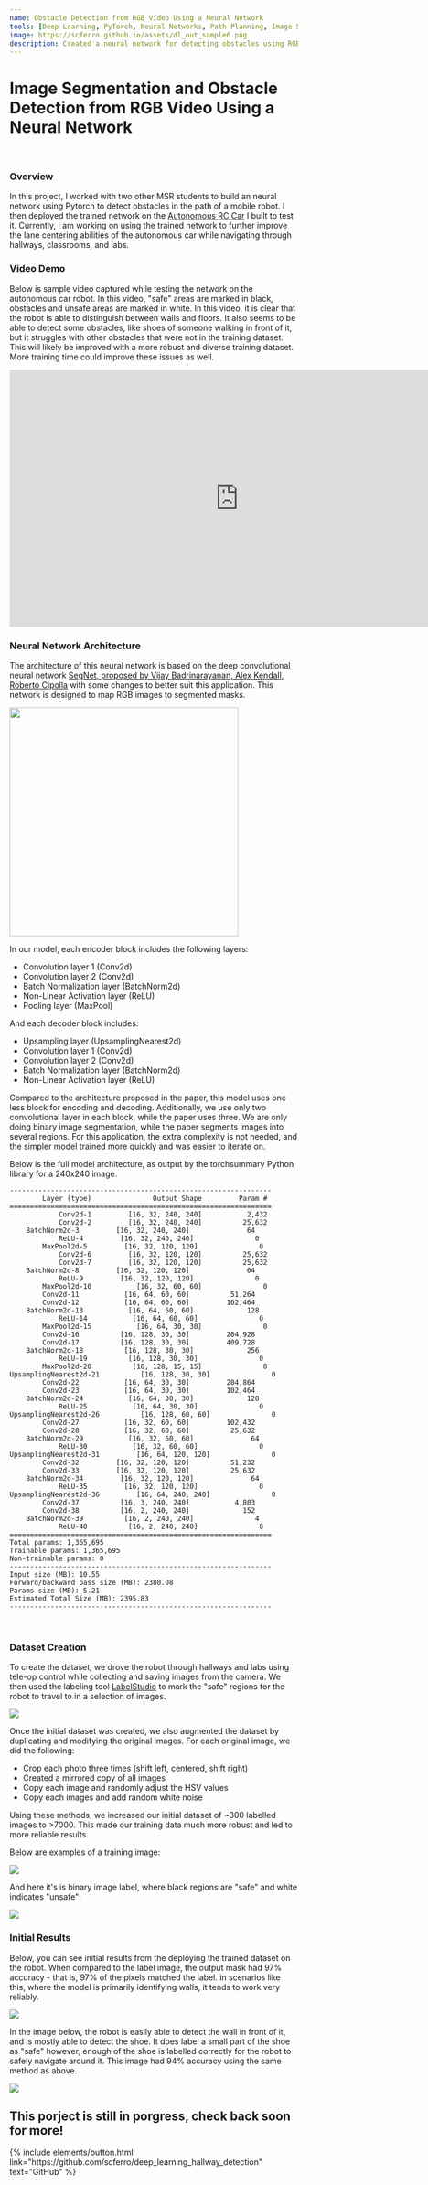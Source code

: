 ```yaml
---
name: Obstacle Detection from RGB Video Using a Neural Network
tools: [Deep Learning, PyTorch, Neural Networks, Path Planning, Image Segmentation]
image: https://scferro.github.io/assets/dl_out_sample6.png
description: Created a neural network for detecting obstacles using RGB cameras mounted on a mobile robot.
---
```


# Image Segmentation and Obstacle Detection from RGB Video Using a Neural Network
<br>

### Overview
In this project, I worked with two other MSR students to build an neural network using Pytorch to detect obstacles in the path of a mobile robot. I then deployed the trained network on the <a href="https://www.reddit.com/r/EngineeringNS/comments/zvellk/tarmo5/" target="_blank"><u>Autonomous RC Car</u></a> I built to test it. Currently, I am working on using the trained network to further improve the lane centering abilities of the autonomous car while navigating through hallways, classrooms, and labs. 


### Video Demo
Below is sample video captured while testing the network on the autonomous car robot. In this video, "safe" areas are marked in black, obstacles and unsafe areas are marked in white. In this video, it is clear that the robot is able to distinguish between walls and floors. It also seems to be able to detect some obstacles, like shoes of someone walking in front of it, but it struggles with other obstacles that were not in the training dataset. This will likely be improved with a more robust and diverse training dataset. More training time could improve these issues as well.

<iframe width="800" height="450"
src="https://www.youtube.com/embed/lt4EdjW5U3k?si=-NDz__lFQDcUUGZ5"
title="YouTube video player"
frameborder="0"
allow="accelerometer; autoplay; clipboard-write; encrypted-media; gyroscope; picture-in-picture; web-share"
allowfullscreen></iframe>
<br>


### Neural Network Architecture
The architecture of this neural network is based on the deep convolutional neural network <a href="https://www.reddit.com/r/EngineeringNS/comments/zvellk/tarmo5/" target="_blank"><u>SegNet, proposed by Vijay Badrinarayanan, Alex Kendall, Roberto Cipolla</u></a> with some changes to better suit this application. This network is designed to map RGB images to segmented masks.

<img src="{{ site.url }}{{ site.baseurl }}/assets/cnn_paper.png" width="400"/>

In our model, each encoder block includes the following layers:
- Convolution layer 1 (Conv2d)
- Convolution layer 2 (Conv2d)
- Batch Normalization layer (BatchNorm2d)
- Non-Linear Activation layer (ReLU)
- Pooling layer (MaxPool)

And each decoder block includes: 
- Upsampling layer (UpsamplingNearest2d)
- Convolution layer 1 (Conv2d)
- Convolution layer 2 (Conv2d)
- Batch Normalization layer (BatchNorm2d)
- Non-Linear Activation layer (ReLU)

Compared to the architecture proposed in the paper, this model uses one less block for encoding and decoding. Additionally, we use only two convolutional layer in each block, while the paper uses three. We are only doing binary image segmentation, while the paper segments images into several regions. For this application, the extra complexity is not needed, and the simpler model trained more quickly and was easier to iterate on. 

Below is the full model architecture, as output by the torchsummary Python library for a 240x240 image. 

    ----------------------------------------------------------------
            Layer (type)               Output Shape         Param #
    ================================================================
                Conv2d-1         [16, 32, 240, 240]           2,432
                Conv2d-2         [16, 32, 240, 240]          25,632
        BatchNorm2d-3         [16, 32, 240, 240]              64
                ReLU-4         [16, 32, 240, 240]               0
            MaxPool2d-5         [16, 32, 120, 120]               0
                Conv2d-6         [16, 32, 120, 120]          25,632
                Conv2d-7         [16, 32, 120, 120]          25,632
        BatchNorm2d-8         [16, 32, 120, 120]              64
                ReLU-9         [16, 32, 120, 120]               0
            MaxPool2d-10           [16, 32, 60, 60]               0
            Conv2d-11           [16, 64, 60, 60]          51,264
            Conv2d-12           [16, 64, 60, 60]         102,464
        BatchNorm2d-13           [16, 64, 60, 60]             128
                ReLU-14           [16, 64, 60, 60]               0
            MaxPool2d-15           [16, 64, 30, 30]               0
            Conv2d-16          [16, 128, 30, 30]         204,928
            Conv2d-17          [16, 128, 30, 30]         409,728
        BatchNorm2d-18          [16, 128, 30, 30]             256
                ReLU-19          [16, 128, 30, 30]               0
            MaxPool2d-20          [16, 128, 15, 15]               0
    UpsamplingNearest2d-21          [16, 128, 30, 30]               0
            Conv2d-22           [16, 64, 30, 30]         204,864
            Conv2d-23           [16, 64, 30, 30]         102,464
        BatchNorm2d-24           [16, 64, 30, 30]             128
                ReLU-25           [16, 64, 30, 30]               0
    UpsamplingNearest2d-26          [16, 128, 60, 60]               0
            Conv2d-27           [16, 32, 60, 60]         102,432
            Conv2d-28           [16, 32, 60, 60]          25,632
        BatchNorm2d-29           [16, 32, 60, 60]              64
                ReLU-30           [16, 32, 60, 60]               0
    UpsamplingNearest2d-31         [16, 64, 120, 120]               0
            Conv2d-32         [16, 32, 120, 120]          51,232
            Conv2d-33         [16, 32, 120, 120]          25,632
        BatchNorm2d-34         [16, 32, 120, 120]              64
                ReLU-35         [16, 32, 120, 120]               0
    UpsamplingNearest2d-36         [16, 64, 240, 240]               0
            Conv2d-37          [16, 3, 240, 240]           4,803
            Conv2d-38          [16, 2, 240, 240]             152
        BatchNorm2d-39          [16, 2, 240, 240]               4
                ReLU-40          [16, 2, 240, 240]               0
    ================================================================
    Total params: 1,365,695
    Trainable params: 1,365,695
    Non-trainable params: 0
    ----------------------------------------------------------------
    Input size (MB): 10.55
    Forward/backward pass size (MB): 2380.08
    Params size (MB): 5.21
    Estimated Total Size (MB): 2395.83
    ----------------------------------------------------------------

<br>

### Dataset Creation
To create the dataset, we drove the robot through hallways and labs using tele-op control while collecting and saving images from the camera. We then used the labeling tool <a href="https://https://labelstud.io/" target="_blank"><u>LabelStudio</u></a> to mark the "safe" regions for the robot to travel to in a selection of images. 

<img src="{{ site.url }}{{ site.baseurl }}/assets/deep_learning_dataset.png"/>

Once the initial dataset was created, we also augmented the dataset by duplicating and modifying the original images. For each original image, we did the following:

- Crop each photo three times (shift left, centered, shift right)
- Created a mirrored copy of all images
- Copy each image and randomly adjust the HSV values
- Copy each images and add random white noise

Using these methods, we increased our initial dataset of ~300 labelled images to >7000. This made our training data much more robust and led to more reliable results.

Below are examples of a training image:

<img src="{{ site.url }}{{ site.baseurl }}/assets/dl_train_sample1.png"/>

And here it's is binary image label, where black regions are "safe" and white indicates "unsafe":

<img src="{{ site.url }}{{ site.baseurl }}/assets/dl_train_sample2.png"/>

<br>


### Initial Results
Below, you can see initial results from the deploying the trained dataset on the robot. When compared to the label image, the output mask had 97% accuracy - that is, 97% of the pixels matched the label. in scenarios like this, where the model is primarily identifying walls, it tends to work very reliably. 

<img src="{{ site.url }}{{ site.baseurl }}/assets/dl_out_sample2_comb.png"/>

In the image below, the robot is easily able to detect the wall in front of it, and is mostly able to detect the shoe. It does label a small part of the shoe as "safe" however, enough of the shoe is labelled correctly for the robot to safely navigate around it. This image had 94% accuracy using the same method as above. 

<img src="{{ site.url }}{{ site.baseurl }}/assets/dl_out_sample1_comb.png"/>



## This porject is still in porgress, check back soon for more!

<p class="text-center">
{% include elements/button.html link="https://github.com/scferro/deep_learning_hallway_detection" text="GitHub" %}
</p>
